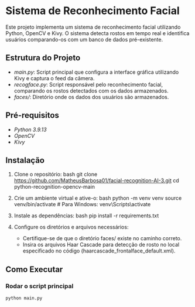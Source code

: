 # Sistema de Reconhecimento Facial

Este projeto implementa um sistema de reconhecimento facial utilizando Python, OpenCV e Kivy. O sistema detecta rostos em tempo real e identifica usuários comparando-os com um banco de dados pré-existente.

## Estrutura do Projeto

- *main.py*: Script principal que configura a interface gráfica utilizando Kivy e captura o feed da câmera.
- *recogface.py*: Script responsável pelo reconhecimento facial, comparando os rostos detectados com os dados armazenados.
- *faces/*: Diretório onde os dados dos usuários são armazenados.

## Pré-requisitos

- *Python 3.9.13*
- *OpenCV*
- *Kivy*

## Instalação

1. Clone o repositório:
    bash
    git clone https://github.com/MatheusBarbosa01/facial-recognition-AI-3.git
    cd python-recognition-opencv-main
    

2. Crie um ambiente virtual e ative-o:
    bash
    python -m venv venv
    source venv/bin/activate  # Para Windows: venv\Scripts\activate
    

3. Instale as dependências:
    bash
    pip install -r requirements.txt
    

4. Configure os diretórios e arquivos necessários:
    - Certifique-se de que o diretório faces/ existe no caminho correto.
    - Insira os arquivos Haar Cascade para detecção de rosto no local especificado no código (haarcascade_frontalface_default.xml).

## Como Executar

### Rodar o script principal

```bash
python main.py
